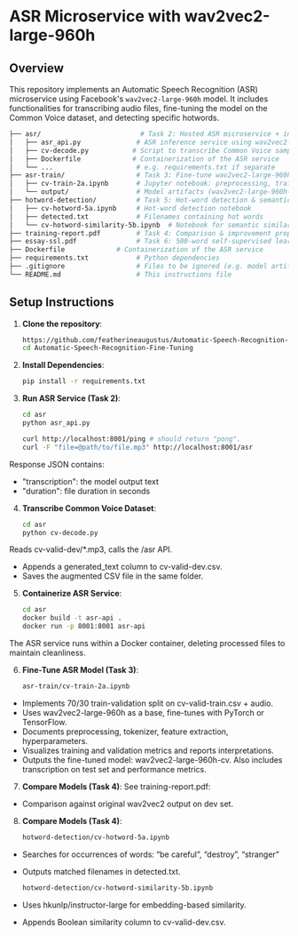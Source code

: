 # ASR Microservice with wav2vec2-large-960h

## Overview

This repository implements an Automatic Speech Recognition (ASR) microservice using Facebook's `wav2vec2-large-960h` model. It includes functionalities for transcribing audio files, fine-tuning the model on the Common Voice dataset, and detecting specific hotwords.


   ```bash
   ├── asr/                         # Task 2: Hosted ASR microservice + inference client
   │   ├── asr_api.py              # ASR inference service using wav2vec2-large-960h
   │   ├── cv-decode.py           # Script to transcribe Common Voice samples via the service
   │   ├── Dockerfile             # Containerization of the ASR service
   │   └── ...                     # e.g. requirements.txt if separate
   ├── asr-train/                  # Task 3: Fine‑tune wav2vec2-large-960h
   │   ├── cv-train-2a.ipynb       # Jupyter notebook: preprocessing, training, evaluation
   │   └── output/                 # Model artifacts (wav2vec2-large-960h-cv)
   ├── hotword-detection/          # Task 5: Hot‑word detection & semantic similarity
   │   ├── cv-hotword-5a.ipynb     # Hot‑word detection notebook
   │   ├── detected.txt            # Filenames containing hot words
   │   └── cv-hotword-similarity-5b.ipynb  # Notebook for semantic similarity detection
   ├── training-report.pdf         # Task 4: Comparison & improvement proposals
   ├── essay-ssl.pdf               # Task 6: 500-word self-supervised learning essay
   ├── Dockerfile             # Containerization of the ASR service
   ├── requirements.txt            # Python dependencies
   ├── .gitignore                  # Files to be ignored (e.g. model artifacts, __pycache__, LFS pointers)
   └── README.md                   # This instructions file
   ```


## Setup Instructions

1. **Clone the repository**:

   ```bash
   https://github.com/featherineaugustus/Automatic-Speech-Recognition-Fine-Tuning
   cd Automatic-Speech-Recognition-Fine-Tuning


2. **Install Dependencies**:
   ```bash
   pip install -r requirements.txt


3. **Run ASR Service (Task 2)**:
   ```bash
   cd asr
   python asr_api.py

   curl http://localhost:8001/ping # should return "pong".
   curl -F "file=@path/to/file.mp3" http://localhost:8001/asr

Response JSON contains:
- "transcription": the model output text
- "duration": file duration in seconds


4. **Transcribe Common Voice Dataset**:
   ```bash
   cd asr
   python cv-decode.py

Reads cv-valid-dev/*.mp3, calls the /asr API.
- Appends a generated_text column to cv-valid-dev.csv.
- Saves the augmented CSV file in the same folder.


5. **Containerize ASR Service**:
   ```bash
   cd asr
   docker build -t asr-api .
   docker run -p 8001:8001 asr-api

The ASR service runs within a Docker container, deleting processed files to maintain cleanliness.


6. **Fine-Tune ASR Model (Task 3)**:
   ```bash
   asr-train/cv-train-2a.ipynb

- Implements 70/30 train-validation split on cv-valid-train.csv + audio.
- Uses wav2vec2-large-960h as a base, fine-tunes with PyTorch or TensorFlow.
- Documents preprocessing, tokenizer, feature extraction, hyperparameters.
- Visualizes training and validation metrics and reports interpretations.
- Outputs the fine-tuned model: wav2vec2-large-960h-cv. Also includes transcription on test set and performance metrics.


7. **Compare Models (Task 4)**:
See training-report.pdf:
- Comparison against original wav2vec2 output on dev set.


8. **Compare Models (Task 4)**:
   ```bash
   hotword-detection/cv-hotword-5a.ipynb

- Searches for occurrences of words: “be careful”, “destroy”, “stranger”
- Outputs matched filenames in detected.txt.

   ```bash
   hotword-detection/cv-hotword-similarity-5b.ipynb

- Uses hkunlp/instructor-large for embedding-based similarity.
- Appends Boolean similarity column to cv-valid-dev.csv.